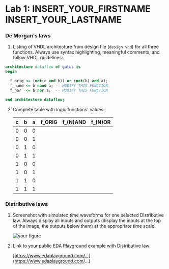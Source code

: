 # Lab 1: INSERT_YOUR_FIRSTNAME INSERT_YOUR_LASTNAME

### De Morgan's laws

1. Listing of VHDL architecture from design file (`design.vhd`) for all three functions. Always use syntax highlighting, meaningful comments, and follow VHDL guidelines:

```vhdl
architecture dataflow of gates is
begin

  f_orig <= (not(c and b)) or (not(b) and a);
  f_nand <= b nand a; -- MODIFY THIS FUNCTION
  f_nor  <= b nor a;  -- MODIFY THIS FUNCTION

end architecture dataflow;
```

2. Complete table with logic functions' values:

   | **c** | **b** |**a** | **f_ORIG** | **f_(N)AND** | **f_(N)OR** |
   | :-: | :-: | :-: | :-: | :-: | :-: |
   | 0 | 0 | 0 |  |  |  |
   | 0 | 0 | 1 |  |  |  |
   | 0 | 1 | 0 |  |  |  |
   | 0 | 1 | 1 |  |  |  |
   | 1 | 0 | 0 |  |  |  |
   | 1 | 0 | 1 |  |  |  |
   | 1 | 1 | 0 |  |  |  |
   | 1 | 1 | 1 |  |  |  |

### Distributive laws

1. Screenshot with simulated time waveforms for one selected Distributive law. Always display all inputs and outputs (display the inputs at the top of the image, the outputs below them) at the appropriate time scale!

   ![your figure]()

2. Link to your public EDA Playground example with Distributive law:

   [https://www.edaplayground.com/...](https://www.edaplayground.com/...)
